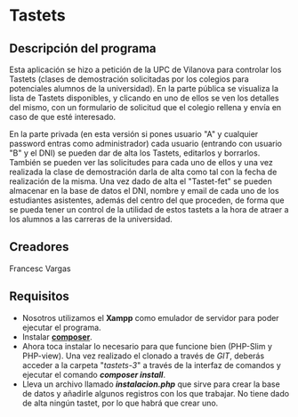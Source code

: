 # Tastets

## Descripción del programa

Esta aplicación se hizo a petición de la UPC de Vilanova para controlar los Tastets (clases de demostración solicitadas por los colegios para potenciales alumnos de la universidad). 
En la parte pública se visualiza la lista de Tastets disponibles, y clicando en uno de ellos se ven los detalles del mismo, con un formulario de solicitud que el colegio rellena y envía en caso de que esté interesado.

En la parte privada (en esta versión si pones usuario "A" y cualquier password entras como administrador) cada usuario (entrando con usuario "B" y el DNI) se pueden dar de alta los Tastets, editarlos y borrarlos. También se pueden ver las solicitudes para cada uno de ellos y una vez realizada la clase de demostración darla de alta como tal con la fecha de realización de la misma. 
Una vez dado de alta el "Tastet-fet" se pueden almacenar en la base de datos el DNI, nombre y email de cada uno de los estudiantes asistentes, además del centro del que proceden, de forma que se pueda tener un control de la utilidad de estos tastets a la hora de atraer a los alumnos a las carreras de la universidad.

## Creadores

Francesc Vargas

## Requisitos

- Nosotros utilizamos el **Xampp** como emulador de servidor para poder ejecutar el programa.
- Instalar **[composer](https://getcomposer.org/)**.
- Ahora toca instalar lo necesario para que funcione bien (PHP-Slim y PHP-view). Una vez realizado el clonado a través de _GIT_, deberás acceder a la carpeta "_tastets-3_" a través de la interfaz de comandos y ejecutar el comando ***composer install***.
- Lleva un archivo llamado ***instalacion.php*** que sirve para crear la base de datos y añadirle algunos registros con los que trabajar. No tiene dado de alta ningún tastet, por lo que habrá que crear uno.
